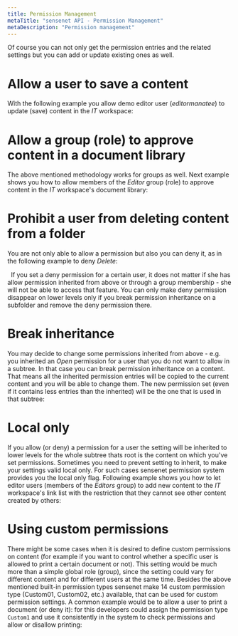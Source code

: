 ```yaml
---
title: Permission Management
metaTitle: "sensenet API - Permission Management"
metaDescription: "Permission management"
---
```


Of course you can not only get the permission entries and the related settings but you can add or update existing ones as well.

# Allow a user to save a content

With the following example you allow demo editor user (*editormanatee*) to update (save) content in the *IT* workspace:

<tab category="permissions" article="permission-management" example="allowSave" />

# Allow a group (role) to approve content in a document library

The above mentioned methodology works for groups as well. Next example shows you how to allow members of the *Editor* group (role) to approve content in the *IT* workspace's document library:

<tab category="permissions" article="permission-management" example="allowApproveForAGroup" />

# Prohibit a user from deleting content from a folder

You are not only able to allow a permission but also you can deny it, as in the following example to deny *Delete*:

<tab category="permissions" article="permission-management" example="denyDelete" />
&nbsp;
<note title="Deny is always stronger than allow" severity="error">If you set a deny permission for a certain user, it does not matter if she has allow permission inherited from above or through a group membership - she will not be able to access that feature. You can only make deny permission disappear on lower levels only if you break permission inheritance on a subfolder and remove the deny permission there.</note>

# Break inheritance

You may decide to change some permissions inherited from above - e.g. you inherited an *Open* permission for a user that you do not want to allow in a subtree. In that case you can break permission inheritance on a content. That means all the inherited permission entries will be copied to the current content and you will be able to change them. The new permission set (even if it contains less entries than the inherited) will be the one that is used in that subtree:

<tab category="permissions" article="permission-management" example="breakInheritance" />

# Local only

If you allow (or deny) a permission for a user the setting will be inherited to lower levels for the whole subtree thats root is the content on which you've set permissions. Sometimes you need to prevent setting to inherit, to make your settings valid local only. For such cases sensenet permission system provides you the local only flag. Following example shows you how to let editor users (members of the *Editors* group) to add new content to the *IT* workspace's link list with the restriction that they cannot see other content created by others:

<tab category="permissions" article="permission-management" example="localOnly" />

# Using custom permissions

There might be some cases when it is desired to define custom permissions on content (for example if you want to control whether a specific user is allowed to print a certain document or not). This setting would be much more than a simple global role (group), since the setting could vary for different content and for different users at the same time. Besides the above mentioned built-in permission types sensenet make 14 custom permission type (Custom01, Custom02, etc.) available, that can be used for custom permission settings. A common example would be to allow a user to print a document (or deny it): for this developers could assign the permission type `Custom1` and use it consistently in the system to check permissions and allow or disallow printing:

<tab category="permissions" article="permission-management" example="customPermission" />
